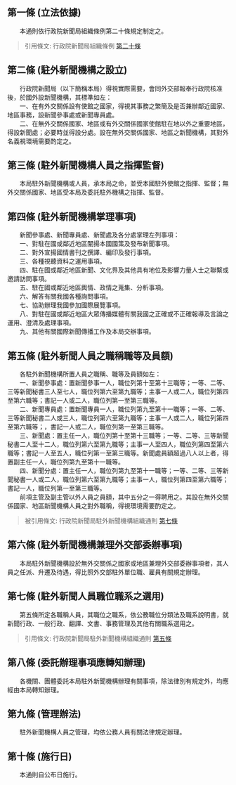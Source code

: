 第一條 (立法依據)
-----------------
　　本通則依行政院新聞局組織條例第二十條規定制定之。  
> 引用條文: 行政院新聞局組織條例 [第二十條](1024#第二十條-國外辦事機構)



第二條 (駐外新聞機構之設立)
---------------------------
　　行政院新聞局（以下簡稱本局）得視實際需要，會同外交部報奉行政院核准後，於國外設新聞機構，其標準如左：  
　　一、在有外交關係設有使館之國家，得視其事務之繁簡及是否兼辦鄰近國家、地區事務，設新聞參事處或新聞專員處。  
　　二、在無外交關係國家、地區或有外交關係國家使館駐在地以外之重要地區，得設新聞處；必要時並得設分處。設在無外交關係國家、地區之新聞機構，其對外名義視環境需要酌定之。  


第三條 (駐外新聞機構人員之指揮監督)
-----------------------------------
　　本局駐外新聞機構或人員，承本局之命，並受本國駐外使館之指揮、監督；無外交關係國家、地區受本局及委託駐外機構之指揮、監督。  


第四條 (駐外新聞機構掌理事項)
-----------------------------
　　新聞參事處、新聞專員處、新聞處及各分處掌理左列事項：  
　　一、對駐在國或鄰近地區闡揚本國國策及發布新聞事項。  
　　二、對外宣揚國情書刊之撰譯、編印及發行事項。  
　　三、各種視聽資料之運用事項。  
　　四、駐在國或鄰近地區新聞、文化界及其他具有地位及影響力量人士之聯繫或邀請訪問事項。  
　　五、駐在國或鄰近地區輿情、政情之蒐集、分析事項。  
　　六、解答有關我國各種詢問事項。  
　　七、協助辦理我國參加國際展覽事項。  
　　八、對駐在國或鄰近地區大眾傳播媒體有關我國之正確或不正確報導及言論之運用、澄清及處理事項。  
　　九、其他有關國際新聞傳播工作及本局交辦事項。  


第五條 (駐外新聞人員之職稱職等及員額)
-------------------------------------
　　各駐外新聞機構所置人員之職稱、職等及員額如左：  
　　一、新聞參事處：置新聞參事一人，職位列第十至第十三職等；一等、二等、三等新聞秘書三人至七人，職位列第六至第九職等；主事一人或二人，職位列第四至第六職等；書記一人或二人，職位列第一至第三職等。  
　　二、新聞專員處：置新聞專員一人，職位列第九至第十一職等；一等、二等、三等新聞秘書二人或三人，職位列第六至第九職等；主事一人或二人，職位列第四至第六職等；，書記一人或二人，職位列第一至第三職等。  
　　三、新聞處：置主任一人，職位列第十至第十三職等；一等、二等、三等新聞秘書二人至十二人，職位列第六至第九職等；主事一人至四人，職位列第四至第六職等；書記一人至五人，職位列第一至第三職等。新聞處員額超過八人以上者，得置副主任一人，職位列第九至第十一職等。  
　　四、新聞分處：置主任一人，職位列第九至第十一職等；一等、二等、三等新聞秘書一人或二人，職位列第六至第九職等；主事一人，職位列第四至第六職等；書記一人，職位列第一至第三職等。  
　　前項主管及副主管以外人員之員額，其中五分之一得聘用之。其設在無外交關係國家、地區新聞機構人員之對外職稱，得視環境需要酌定之。  
> 被引用條文: 行政院新聞局駐外新聞機構組織通則 [第七條](2401#第七條-駐外新聞人員職位職系之選用)



第六條 (駐外新聞機構兼理外交部委辦事項)
---------------------------------------
　　本局駐外新聞機構設於無外交關係之國家或地區兼理外交部委辦事項者，其人員之任派、升遷及待遇，得比照外交部駐外單位職、雇員有關規定辦理。  


第七條 (駐外新聞人員職位職系之選用)
-----------------------------------
　　第五條所定各職稱人員，其職位之職系，依公務職位分類法及職系說明書，就新聞行政、一般行政、翻譯、文書、事務管理及其他有關職系選用之。  
> 引用條文: 行政院新聞局駐外新聞機構組織通則 [第五條](2401#第五條-駐外新聞人員之職稱職等及員額)



第八條 (委託辦理事項應轉知辦理)
-------------------------------
　　各機關、團體委託本局駐外新聞機構辦理有關事項，除法律別有規定外，均應經由本局轉知辦理。  


第九條 (管理辦法)
-----------------
　　駐外新聞機構人員之管理，均依公務人員有關法律規定辦理。  


第十條 (施行日)
---------------
　　本通則自公布日施行。